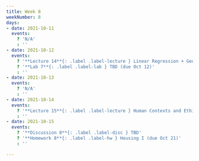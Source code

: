 ```yaml
---
title: Week 8
weekNumber: 8
days:
- date: 2021-10-11
  events:
    ? 'N/A'
    : ''
- date: 2021-10-12
  events:
    ? '**Lecture 14**{: .label .label-lecture } Linear Regression + Geometric Interpretation'
    ? '**Lab 7**{: .label .label-lab } TBD (due Oct 12)'
    : ''
- date: 2021-10-13
  events:
    ? 'N/A'
    : ''
- date: 2021-10-14
  events:
    ? '**Lecture 15**{: .label .label-lecture } Human Contexts and Ethics'
    : ''
- date: 2021-10-15
  events:
    ? '**Discussion 8**{: .label .label-disc } TBD'
    ? '**Homework 8**{: .label .label-hw } Housing I (due Oct 21)'
    : ''    

---
```

